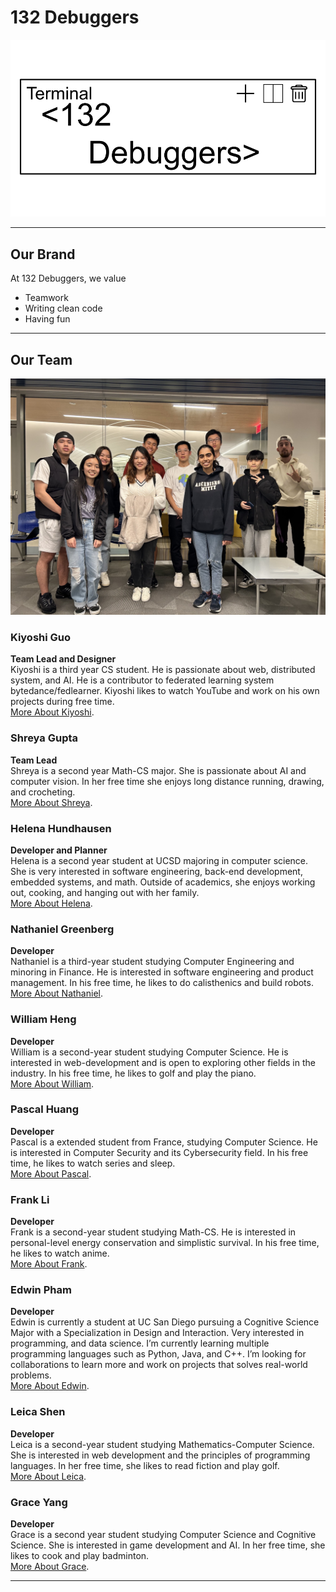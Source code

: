 # 132 Debuggers

![Image](branding/logo.png)

---

## Our Brand
At 132 Debuggers, we value
* Teamwork
* Writing clean code
* Having fun

---

## Our Team

![The 132 Debuggers](branding/team-photo.jpg)


### Kiyoshi Guo
**Team Lead and Designer**\
Kiyoshi is a third year CS student. He is passionate about web, distributed system, and AI. He is a contributor to federated learning system bytedance/fedlearner. Kiyoshi likes to watch YouTube and work on his own projects during free time.\
[More About Kiyoshi](https://k1yoshi.com).

### Shreya Gupta
**Team Lead**\
Shreya is a second year Math-CS major. She is passionate about AI and computer vision. In her free time she enjoys long distance running, drawing, and crocheting.\
[More About Shreya](https://shreyagupta112.github.io/CSE110/).

### Helena Hundhausen
**Developer and Planner**\
Helena is a second year student at UCSD majoring in computer science. She is very interested in software engineering, back-end development, embedded systems, and math. Outside of academics, she enjoys working out, cooking, and hanging out with her family.\
[More About Helena](https://hhundhausen.github.io/CSE110_Lab-1/).

### Nathaniel Greenberg
**Developer**\
Nathaniel is a third-year student studying Computer Engineering and minoring in Finance. He is interested in software engineering and product management. In his free time, he likes to do calisthenics and build robots.\
[More About Nathaniel](https://github.com/nathanielgberg/Projects/blob/beff4f8567871c8082b50e2b52acc38141ea920d/index.md).

### William Heng
**Developer**\
William is a second-year student studying Computer Science. He is interested in web-development and is open to exploring other fields in the industry. In his free time, he likes to golf and play the piano. \
[More About William](https://williamheng89.github.io/CSE-110-Lab-1/).

### Pascal Huang
**Developer**\
Pascal is a extended student from France, studying Computer Science. He is interested in Computer Security and its Cybersecurity field. In his free time, he likes to watch series and sleep.\
[More About Pascal](https://github.com/cypscl/CSE110/blob/newBranchFromVSCode/index.md).

### Frank Li
**Developer**\
Frank is a second-year student studying Math-CS. He is interested in personal-level energy conservation and simplistic survival. In his free time, he likes to watch anime.\
[More About Frank](https://litianqing2887.github.io/cse110/).

### Edwin Pham
**Developer**\
Edwin is currently a student at UC San Diego pursuing a Cognitive Science Major with a Specialization in Design and Interaction. Very interested in programming, and data science. I’m currently learning multiple programming languages such as Python, Java, and C++. I’m looking for collaborations to learn more and work on projects that solves real-world problems.\
[More About Edwin](https://epham4.github.io/CSE110_Repo/).

### Leica Shen
**Developer**\
Leica is a second-year student studying Mathematics-Computer Science. She is interested in web development and the principles of programming languages. In her free time, she likes to read fiction and play golf.\
[More About Leica](https://jshen101.github.io/CSE110/).

### Grace Yang
**Developer**\
Grace is a second year student studying Computer Science and Cognitive Science. She is interested in game development and AI. In her free time, she likes to cook and play badminton. \
[More About Grace](https://yyygrace.github.io/CSE-110/).

---